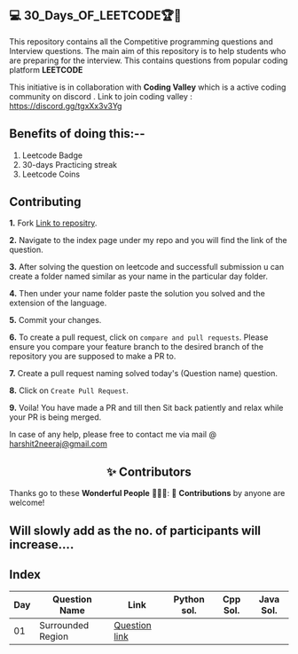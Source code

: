 ## 💻 30_Days_OF_LEETCODE🏆🏅

This repository contains all the Competitive programming questions and Interview questions. The main aim of this repository is to help students who are preparing for the interview. This contains questions from popular coding platform <B>LEETCODE </B>

This initiative is in collaboration with <b>Coding Valley</b> which is a active coding community on discord . 
Link to join coding valley : https://discord.gg/tgxXx3v3Yg

 
## Benefits of doing this:--

1. Leetcode Badge
2. 30-days Practicing streak
3. Leetcode Coins

## Contributing

**1.**  Fork [Link to repositry](https://github.com/Harshit1123/30_Days_OF_LEETCODE).

**2.** Navigate to the index page under my repo and you will find the link of the question.

**3.** After solving the question on leetcode and successfull submission u can create a folder named similar as your name in the particular day folder.

**4.** Then under your name folder paste the solution you solved and the extension of the language.

**5.** Commit your changes.

**6.** To create a pull request, click on `compare and pull requests`. Please ensure you compare your feature branch to the desired branch of the repository you are supposed to make a PR to.

**7.** Create a pull request naming solved today's (Question name) question.

**8.** Click on `Create Pull Request`.

**9.** Voila! You have made a PR and till then Sit back patiently and relax while your PR is being merged. 

 In case of any help, please free to contact me via mail @ harshit2neeraj@gmail.com
 
<h2 align=center> ✨ Contributors </h2>


Thanks go to these **Wonderful People** 👨🏻‍💻:      🚀 **Contributions** by anyone are welcome! 



  ## Will slowly add as the no. of participants will increase.... 
	
## Index

| Day | Question Name | Link | Python sol. | Cpp Sol. | Java Sol. |
| --- | ------------- | ---- | ----------- | -------- | --------- |
01| Surrounded Region | [Question link](https://leetcode.com/problems/surrounded-regions/)|



